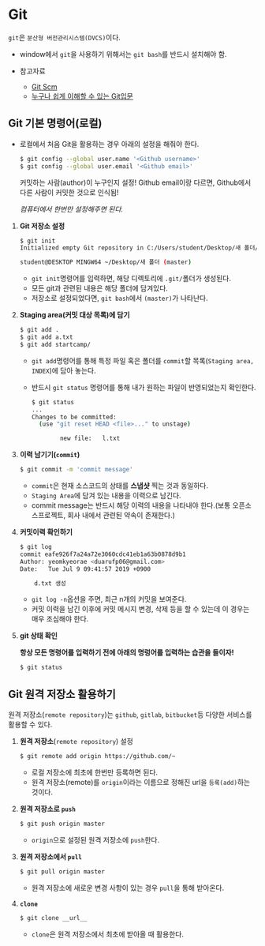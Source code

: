 # Git

`git`은 `분산형 버전관리시스템(DVCS)`이다.

- window에서 `git`을 사용하기 위해서는 `git bash`를 반드시 설치해야 함.

- 참고자료
  - [Git Scm](https://git-scm.com/book/ko/v2)
  - [누구나 쉽게 이해할 수 있는 Git입문](https://backlog.com/git-tutorial/kr/)



## Git 기본 명령어(로컬)

- 로컬에서 처음 Git을 활용하는 경우 아래의 설정을 해줘야 한다.

  ```bash
  $ git config --global user.name '<Github username>'
  $ git config --global user.email '<Github email>'
  ```

  커밋하는 사람(author)이 누구인지 설정! Github email이랑 다르면,  Github에서 다른 사람이 커밋한 것으로 인식됨!

  *컴퓨터에서 한번만 설정해주면 된다.*

1. **Git 저장소 설정**

   ```bash
   $ git init
   Initialized empty Git repository in C:/Users/student/Desktop/새 폴더/.git/
   
   student@DESKTOP MINGW64 ~/Desktop/새 폴더 (master)
   ```

   - `git init`명령어를 입력하면, 해당 디렉토리에 `.git/`폴더가 생성된다.
   - 모든 git과 관련된 내용은 해당 폴더에 담겨있다.
   - 저장소로 설정되었다면, `git bash`에서 `(master)`가 나타난다.

2. **Staging area(커밋 대상 목록)에 담기**

   ```bash
   $ git add .
   $ git add a.txt
   $ git add startcamp/
   ```

   - `git add`명령어를 통해 특정 파일 혹은 폴더를 `commit`할 목록(`Staging area, INDEX`)에 담아 놓는다.

   - 반드시 `git status` 명령어를 통해 내가 원하는 파일이 반영되었는지 확인한다.

     ```bash
     $ git status
     ...
     Changes to be committed:
       (use "git reset HEAD <file>..." to unstage)
     
             new file:   l.txt
     
     ```

     

3. **이력 남기기(`commit`)**

   ```bash
   $ git commit -m 'commit message'
   ```

   - `commit`은 현재 소스코드의 상태를 **스냅샷** 찍는 것과 동일하다.
   - `Staging Area`에 담겨 있는 내용을 이력으로 남긴다.
   - commit message는 반드시 해당 이력의 내용을 나타내야 한다.(보통 오픈소스프로젝트, 회사 내에서 관련된 약속이 존재한다.)

4. **커밋이력 확인하기**

   ```bash
   $ git log
   commit eafe926f7a24a72e3060cdc41eb1a63b0878d9b1
   Author: yeomkyeorae <duarufp06@gmail.com>
   Date:   Tue Jul 9 09:41:57 2019 +0900
   
       d.txt 생성
   
   ```

   - `git log -n`옵션을 주면, 최근 n개의 커밋을 보여준다.
   - 커밋 이력을 남긴 이후에 커밋 메시지 변경, 삭제 등을 할 수 있는데 이 경우는 매우 조심해야 한다.

5. **git 상태 확인**

   **항상 모든 명령어를 입력하기 전에 아래의 명렁어를 입력하는 습관을 들이자!**

   ```bash
   $ git status
   ```

   

## Git 원격 저장소 활용하기

원격 저장소(`remote repository`)는 `github`, `gitlab`, `bitbucket`등 다양한 서비스를 활용할 수 있다.

1. **원격 저장소**(`remote repository`) 설정

   ```bash
   $ git remote add origin https://github.com/~
   ```

   - 로컬 저장소에 최초에 한번만 등록하면 된다.
   - 원격 저장소(remote)를 `origin`이라는 이름으로 정해진 url을 `등록(add)`하는 것이다.

2. **원격 저장소로 `push`**

   ```bash
   $ git push origin master
   ```

   - `origin`으로 설정된 원격 저장소에 `push`한다.
   
3. **원격 저장소에서 `pull`**

   ```bash
   $ git pull origin master
   ```

   - 원격 저장소에 새로운 변경 사항이 있는 경우 `pull`을 통해 받아온다.

4. **`clone`**

   ```bash
   $ git clone __url__
   ```

   - `clone`은 원격 저장소에서 최초에 받아올 때 활용한다.


